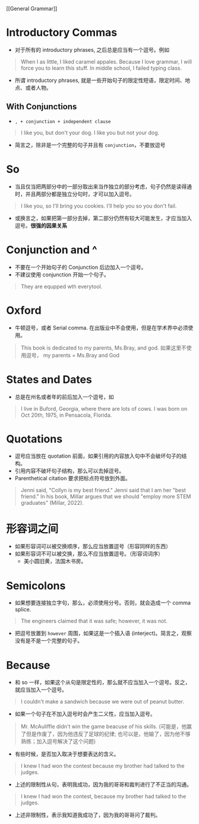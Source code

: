 [[General Grammar]]
# Introductory Commas
- 对于所有的 introductory phrases, 之后总是应当有一个逗号。例如
> When I as little, I liked caramel appales.
> Because I love grammar, I will force you to learn this stuff.
> In middle school, I failed typing class.
- 所谓 introductory phrases, 就是一些开始句子的限定性短语，限定时间、地点、或者人物。
## With Conjunctions
- `, + conjunction + independent clause`
>  I like you, but don't your dog.
>  I like you but not your dog.
- 简言之，除非是一个完整的句子并且有 `conjunction`，不要放逗号
# So
- 当且仅当把两部分中的一部分取出来当作独立的部分考虑，句子仍然是读得通时，并且两部分都是独立分句时，才可以加入逗号。
> I like you, so I'll bring you cookies.
> I'll help you so you don't fail.
- 或换言之，如果把第一部分去掉，第二部分仍然有较大可能发生，才应当加入逗号。**很强的因果关系**
# Conjunction and ^
- 不要在一个开始句子的 Conjunction 后边加入一个逗号。
- 不建议使用 conjunction 开始一个句子。
> They are equpped wth everytool.
# Oxford
- 牛顿逗号，或者 Serial comma. 在出版业中不会使用，但是在学术界中必须使用。
> This book is dedicated to my parents, Ms.Bray, and god. 如果这里不使用逗号， my parents = Ms.Bray and God
# States and Dates
- 总是在州名或者年的前后加入一个逗号，如
> I live in Buford, Georgia, where there are lots of cows.
> I was born on Oct 20th, 1975, in Pensacola, Florida.
# Quotations
- 逗号应当放在 quotation 前面，如果引用的内容放入句中不会破坏句子的结构。
- 引用内容不破坏句子结构，那么可以去掉逗号。
- Parenthetical citation 要求把标点符号放到外面。
> Jenni said, "Collyn is my best friend."
> Jenni said that I am her "best friend."
> In his book, Millar argues that we should "employ more STEM graduates" (Millar, 2022).
# 形容词之间
- 如果形容词可以被交换顺序，那么应当放置逗号（形容同样的东西）
- 如果形容词不可以被交换，那么不应当放置逗号。（形容词词序）
	- 美小圆旧黄，法国木书房。
# Semicolons
- 如果想要连接独立字句，那么，必须使用分号。否则，就会造成一个 comma splice.
> The engineers claimed that it was safe; however, it was not.
- 把逗号放置到 `however` 周围，如果这是一个插入语 (interject)。简言之，观察没有是不是一个完整的句子。
# Because
- 和 so 一样，如果这个从句是限定性的，那么就不应当加入一个逗号。反之，就应当加入一个逗号。
> I couldn't make a sandwich because we were out of peanut butter.
- 如果一个句子在不加入逗号时会产生二义性，应当加入逗号。
>  Mr. McAuliffle didn't win the game beacuse of his skills. (可能是，他赢了但是作废了，因为他违反了足球的纪律; 也可以是，他输了，因为他不够熟练；加入逗号解决了这个问题)
- 有些时候，是否加入取决于想要表达的含义。
>  I knew I had won the contest because my brother had talked to the judges.
  - 上述的限制性从句，表明我成功，因为我的哥哥和裁判进行了不正当的沟通。
>  I knew I had won the contest, because my brother had talked to the judges.
 - 上述非限制性，表示我知道我成功了，因为我的哥哥问了裁判。 
